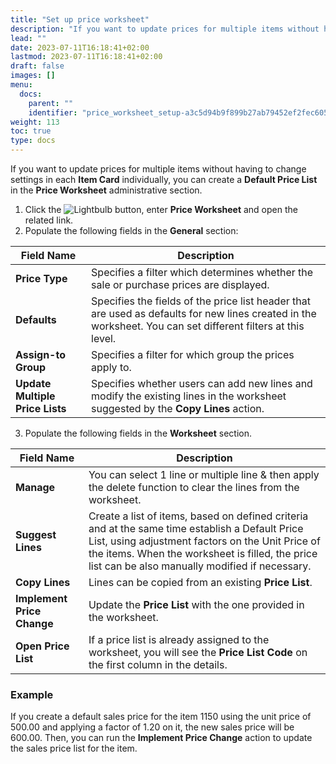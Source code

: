 ```yaml
---
title: "Set up price worksheet"
description: "If you want to update prices for multiple items without having to change settings in each Item Card individually, you can create a Default Price List in the Price Worksheet administrative section."
lead: ""
date: 2023-07-11T16:18:41+02:00
lastmod: 2023-07-11T16:18:41+02:00
draft: false
images: []
menu:
  docs:
    parent: ""
    identifier: "price_worksheet_setup-a3c5d94b9f899b27ab79452ef2fec605"
weight: 113
toc: true
type: docs
---
```


If you want to update prices for multiple items without having to change settings in each **Item Card** individually, you can create a **Default Price List** in the **Price Worksheet** administrative section.

1. Click the ![Lightbulb](Lightbulb_icon.PNG) button, enter **Price Worksheet** and open the related link.      
2. Populate the following fields in the **General** section:

| Field Name      | Description |
| ----------- | ----------- |
| **Price Type** | Specifies a filter which determines whether the sale or purchase prices are displayed. |
| **Defaults** | Specifies the fields of the price list header that are used as defaults for new lines created in the worksheet. You can set different filters at this level. |
| **Assign-to Group** | Specifies a filter for which group the prices apply to. |
| **Update Multiple Price Lists** | Specifies whether users can add new lines and modify the existing lines in the worksheet suggested by the **Copy Lines** action. |
 
3. Populate the following fields in the **Worksheet** section.

| Field Name      | Description |
| ----------- | ----------- |
| **Manage** | You can select 1 line or multiple line & then apply the delete function to clear the lines from the worksheet. |
| **Suggest Lines** | Create a list of items, based on defined criteria and at the same time establish a Default Price List, using adjustment factors on the Unit Price of the items. When the worksheet is filled, the price list can be also manually modified if necessary. |
| **Copy Lines** | Lines can be copied from an existing **Price List**. |
| **Implement Price Change** | Update the **Price List** with the one provided in the worksheet. |
| **Open Price List** | If a price list is already assigned to the worksheet, you will see the **Price List Code** on the first column in the details. |

### Example

If you create a default sales price for the item 1150 using the unit price of 500.00 and applying a factor of 1.20 on it, the new sales price will be 600.00. Then, you can run the **Implement Price Change** action to update the sales price list for the item. 